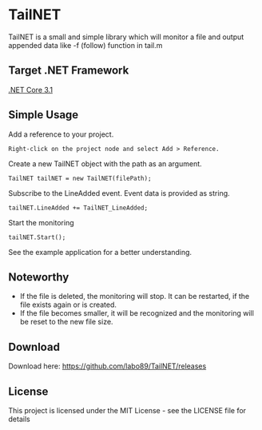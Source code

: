 # TailNET
TailNET is a small and simple library which will monitor a file and output appended data like -f (follow) function in tail.m

## Target .NET Framework
[.NET Core 3.1](https://dotnet.microsoft.com/download)

## Simple Usage
Add a reference to your project.
```
Right-click on the project node and select Add > Reference.
```
Create a new TailNET object with the path as an argument.
```
TailNET tailNET = new TailNET(filePath);
```
Subscribe to the LineAdded event. Event data is provided as string.
```
tailNET.LineAdded += TailNET_LineAdded;
```
Start the monitoring
```
tailNET.Start();
```
See the example application for a better understanding.

## Noteworthy
- If the file is deleted, the monitoring will stop. It can be restarted, if the file exists again or is created.
- If the file becomes smaller, it will be recognized and the monitoring will be reset to the new file size.

## Download
Download here: https://github.com/labo89/TailNET/releases

## License
This project is licensed under the MIT License - see the LICENSE file for details
